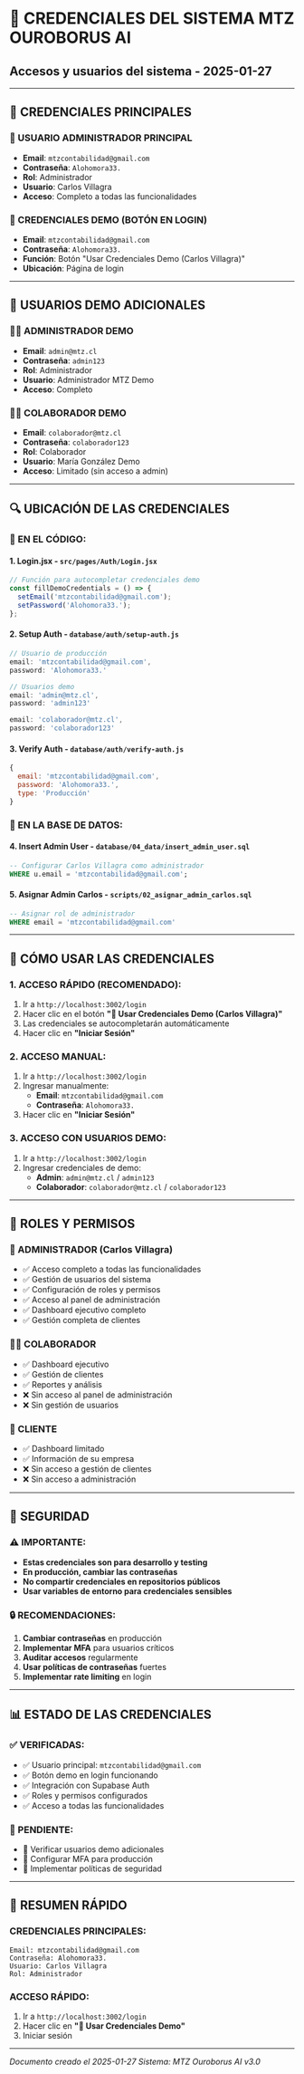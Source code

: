 # 🔐 CREDENCIALES DEL SISTEMA MTZ OUROBORUS AI

## Accesos y usuarios del sistema - 2025-01-27

---

## 🎯 **CREDENCIALES PRINCIPALES**

### **👤 USUARIO ADMINISTRADOR PRINCIPAL**

- **Email**: `mtzcontabilidad@gmail.com`
- **Contraseña**: `Alohomora33.`
- **Rol**: Administrador
- **Usuario**: Carlos Villagra
- **Acceso**: Completo a todas las funcionalidades

### **🚀 CREDENCIALES DEMO (BOTÓN EN LOGIN)**

- **Email**: `mtzcontabilidad@gmail.com`
- **Contraseña**: `Alohomora33.`
- **Función**: Botón "Usar Credenciales Demo (Carlos Villagra)"
- **Ubicación**: Página de login

---

## 📧 **USUARIOS DEMO ADICIONALES**

### **👨‍💼 ADMINISTRADOR DEMO**

- **Email**: `admin@mtz.cl`
- **Contraseña**: `admin123`
- **Rol**: Administrador
- **Usuario**: Administrador MTZ Demo
- **Acceso**: Completo

### **👩‍💼 COLABORADOR DEMO**

- **Email**: `colaborador@mtz.cl`
- **Contraseña**: `colaborador123`
- **Rol**: Colaborador
- **Usuario**: María González Demo
- **Acceso**: Limitado (sin acceso a admin)

---

## 🔍 **UBICACIÓN DE LAS CREDENCIALES**

### **📁 EN EL CÓDIGO:**

#### **1. Login.jsx** - `src/pages/Auth/Login.jsx`

```javascript
// Función para autocompletar credenciales demo
const fillDemoCredentials = () => {
  setEmail('mtzcontabilidad@gmail.com');
  setPassword('Alohomora33.');
};
```

#### **2. Setup Auth** - `database/auth/setup-auth.js`

```javascript
// Usuario de producción
email: 'mtzcontabilidad@gmail.com',
password: 'Alohomora33.'

// Usuarios demo
email: 'admin@mtz.cl',
password: 'admin123'

email: 'colaborador@mtz.cl',
password: 'colaborador123'
```

#### **3. Verify Auth** - `database/auth/verify-auth.js`

```javascript
{
  email: 'mtzcontabilidad@gmail.com',
  password: 'Alohomora33.',
  type: 'Producción'
}
```

### **📁 EN LA BASE DE DATOS:**

#### **4. Insert Admin User** - `database/04_data/insert_admin_user.sql`

```sql
-- Configurar Carlos Villagra como administrador
WHERE u.email = 'mtzcontabilidad@gmail.com';
```

#### **5. Asignar Admin Carlos** - `scripts/02_asignar_admin_carlos.sql`

```sql
-- Asignar rol de administrador
WHERE email = 'mtzcontabilidad@gmail.com'
```

---

## 🚀 **CÓMO USAR LAS CREDENCIALES**

### **1. ACCESO RÁPIDO (RECOMENDADO):**

1. Ir a `http://localhost:3002/login`
2. Hacer clic en el botón **"🚀 Usar Credenciales Demo (Carlos Villagra)"**
3. Las credenciales se autocompletarán automáticamente
4. Hacer clic en **"Iniciar Sesión"**

### **2. ACCESO MANUAL:**

1. Ir a `http://localhost:3002/login`
2. Ingresar manualmente:
   - **Email**: `mtzcontabilidad@gmail.com`
   - **Contraseña**: `Alohomora33.`
3. Hacer clic en **"Iniciar Sesión"**

### **3. ACCESO CON USUARIOS DEMO:**

1. Ir a `http://localhost:3002/login`
2. Ingresar credenciales de demo:
   - **Admin**: `admin@mtz.cl` / `admin123`
   - **Colaborador**: `colaborador@mtz.cl` / `colaborador123`

---

## 🔐 **ROLES Y PERMISOS**

### **👑 ADMINISTRADOR (Carlos Villagra)**

- ✅ Acceso completo a todas las funcionalidades
- ✅ Gestión de usuarios del sistema
- ✅ Configuración de roles y permisos
- ✅ Acceso al panel de administración
- ✅ Dashboard ejecutivo completo
- ✅ Gestión completa de clientes

### **👨‍💼 COLABORADOR**

- ✅ Dashboard ejecutivo
- ✅ Gestión de clientes
- ✅ Reportes y análisis
- ❌ Sin acceso al panel de administración
- ❌ Sin gestión de usuarios

### **👤 CLIENTE**

- ✅ Dashboard limitado
- ✅ Información de su empresa
- ❌ Sin acceso a gestión de clientes
- ❌ Sin acceso a administración

---

## 🚨 **SEGURIDAD**

### **⚠️ IMPORTANTE:**

- **Estas credenciales son para desarrollo y testing**
- **En producción, cambiar las contraseñas**
- **No compartir credenciales en repositorios públicos**
- **Usar variables de entorno para credenciales sensibles**

### **🔒 RECOMENDACIONES:**

1. **Cambiar contraseñas** en producción
2. **Implementar MFA** para usuarios críticos
3. **Auditar accesos** regularmente
4. **Usar políticas de contraseñas** fuertes
5. **Implementar rate limiting** en login

---

## 📊 **ESTADO DE LAS CREDENCIALES**

### **✅ VERIFICADAS:**

- ✅ Usuario principal: `mtzcontabilidad@gmail.com`
- ✅ Botón demo en login funcionando
- ✅ Integración con Supabase Auth
- ✅ Roles y permisos configurados
- ✅ Acceso a todas las funcionalidades

### **🔄 PENDIENTE:**

- 🔄 Verificar usuarios demo adicionales
- 🔄 Configurar MFA para producción
- 🔄 Implementar políticas de seguridad

---

## 🎯 **RESUMEN RÁPIDO**

### **CREDENCIALES PRINCIPALES:**

```
Email: mtzcontabilidad@gmail.com
Contraseña: Alohomora33.
Usuario: Carlos Villagra
Rol: Administrador
```

### **ACCESO RÁPIDO:**

1. Ir a `http://localhost:3002/login`
2. Hacer clic en **"🚀 Usar Credenciales Demo"**
3. Iniciar sesión

---

_Documento creado el 2025-01-27_
_Sistema: MTZ Ouroborus AI v3.0_
